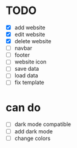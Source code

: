 # TODO

- [x] add website
- [x] edit website
- [x] delete website
- [ ] navbar
- [ ] footer
- [ ] website icon
- [ ] save data
- [ ] load data
- [ ] fix template

# can do

- [ ] dark mode compatible
- [ ] add dark mode
- [ ] change colors

